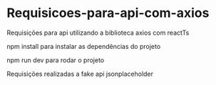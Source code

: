 # Requisicoes-para-api-com-axios
Requisições para api utilizando a biblioteca axios com reactTs

npm install para instalar as dependências do projeto

npm run dev para rodar o projeto

Requisições realizadas a fake api jsonplaceholder
